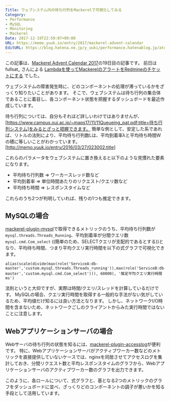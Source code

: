 ```yaml
---
Title: ウェブシステム内の待ち行列をMackerelで可視化してみる
Category:
- Performance
- MySQL
- Monitoring
- Mackerel
Date: 2017-12-19T22:59:07+09:00
URL: https://memo.yuuk.io/entry/2017/mackerel-advent-calendar
EditURL: https://blog.hatena.ne.jp/y_uuki/performance.hatenablog.jp/atom/entry/8599973812328092879
---
```


この記事は、[Mackerel Advent Calendar 2017](https://qiita.com/advent-calendar/2017/mackerel)の19日目の記事です。
前日は fullsat_ さんによる [Lambdaを使ってMackerelのアラートをRedmineのチケットにする](https://qiita.com/fullsat_/items/6297bcb436f74c9b0a70) でした。

ウェブシステムの障害発生時に、どのコンポーネントの処理が滞っているかをざっくり知りたいことがあります。
そこで、ウェブシステムは待ち行列の集合体であることに着目し、各コンポーネント状態を把握するダッシュボードを最近作成しています。

待ち行列については、自分もそれほど詳しいわけではありませんが、[https://www.campus.ouj.ac.jp/~maps17/11/11Queueing_pat.pdf:title=待ち行列システム]をみるとざっと把握できます。
簡単な例として、安定した系であれば、リトルの法則により、平均待ち行列数Lは、平均到着率λと平均待ち時間Wの積に等しいことがわかっています。
[http://memo.yuuk.io/entry/2016/03/27/023002:title]

これらのパラメータをウェブシステムに置き換えると以下のような見慣れた要素になります。

- 平均待ち行列数 => ワーカースレッド数など
- 平均到着率 => 単位時間あたりのリクエスト/クエリ数など
- 平均待ち時間 => レスポンスタイムなど

これらのうち2つが判明していれば、残りの1つも推定できます。

## MySQLの場合

[mackerel-plugin-mysql](https://github.com/mackerelio/mackerel-agent-plugins/tree/master/mackerel-plugin-mysql)で取得できるメトリックのうち、平均待ち行列数が`mysql.threads.Threads_Running`、平均到着率が分間クエリ数`mysql.cmd.Com_select` ((簡単のため、SELECTクエリが支配的であるとする))となり、平均待ち時間、つまり平均クエリ実行時間を以下の式グラフで可視化できます。

```
alias(scale(divide(max(role('ServiceA:db-master','custom.mysql.threads.Threads_running')),max(role('ServiceB:db-master','custom.mysql.cmd.Com_select'))), 60000), '推定平均クエリ実行時間 ms')
```

法則というと大仰ですが、実際は時間/クエリ/スレッドを計算しているだけです。
MySQLの場合、クエリ実行時間を取得する一般的な手法がない気がしているため、平均値だけ知るには良い方法となります。
しかし、ネットワークI/O時間を含まないため、ネットワークごしのクライアントからみた実行時間ではないことに注意します。

## Webアプリケーションサーバの場合

Webサーバの待ち行列の状態を知るには、[mackerel-plugin-accesslog](https://github.com/mackerelio/mackerel-agent-plugins/tree/master/mackerel-plugin-accesslog)が便利です。
特に、Webアプリケーションサーバがアクティブワーカー数などのメトリックを直接提供していないケースでは、nginxを同居させてアクセスログを集計しておき、分間リクエスト数と平均レスポンスタイムのグラフから、Webアプリケーションサーバのアクティブワーカー数のグラフを出力できます。


このように、各ロールについて、式グラフと、基となる2つのメトリックのグラフをダッシュボードに並べ、ざっくりどのコンポーネントの調子が悪いかを知る手段として活用しています。
